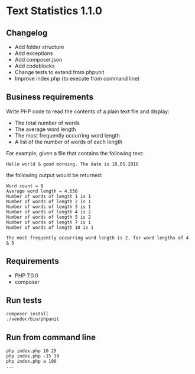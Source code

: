 # Text Statistics 1.1.0

## Changelog
* Add folder structure
* Add exceptions
* Add composer.json
* Add codeblocks
* Change tests to extend from phpunit
* Improve index.php (to execute from command line)

## Business requirements
Write PHP code to read the contents of a plain text file and display:
  * The total number of words
  * The average word length
  * The most frequently occurring word length
  * A list of the number of words of each length

For example, given a file that contains the following text:

    Hello world & good morning. The date is 18.05.2016

the following output would be returned:

    Word count = 9
    Average word length = 4.556
    Number of words of length 1 is 1
    Number of words of length 2 is 1
    Number of words of length 3 is 1
    Number of words of length 4 is 2
    Number of words of length 5 is 2
    Number of words of length 7 is 1
    Number of words of length 10 is 1

    The most frequently occurring word length is 2, for word lengths of 4 & 5

## Requirements

* PHP 7.0.0
* composer

## Run tests
    composer install
    ./vendor/bin/phpunit

## Run from command line
    php index.php 10 25
    php index.php -15 39
    php index.php a 100
    ...
